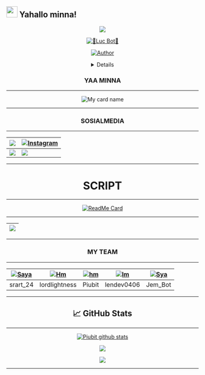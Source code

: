 ## <img src="https://github.com/TheDudeThatCode/TheDudeThatCode/blob/master/Assets/Hi.gif" width="29px"> Yahallo minna!
<p align="center">
<img src="https://user-images.githubusercontent.com/77515527/106854697-fce66b80-6678-11eb-905d-2b2e1d9bb973.jpg"
  </p>
<br>
  
  
 <p align="center">
 <a href="#"><img title="🐊Luc Bot🐊" src="https://img.shields.io/badge/Luc Bot-green?colorA=%23ff0000&colorB=%23017e40&style=for-the-badge"></a>
</p>
<p align="center">
<a href="https://github.com/Piubit"><img title="Author" src="https://img.shields.io/badge/AUTHOR-Piubit-blue.svg?style=for-the-badge&logo=github"></a>
</p>
<div align="center">
<details>
  
  >Bot ini sedang dalam masa pengembangan 
  
  >Banyak fitur yang masih error
  
  >Belum ada APIkey
  </details>
  
### YAA MINNA

--------

![My card name](https://cardivo.vercel.app/api?name=Piubit&description=DOOOR,%20WELCOME%20TO%20di%20github%20Piubit%20&image=https://github.com/Piubit.png?v=4&backgroundColor=%23ecf0f1&instagram=Piubitt&github=Piubit&pattern=leaf&colorPattern=%23eaeaea)

 ---------
### SOSIALMEDIA
---------

| <a href="https://wa.me/6281276234460"><img src="https://img.shields.io/badge/WhatsApp-25D366?style=for-the-badge&logo=whatsapp&logoColor=white"></a> | <a href="https://www.instagram.com/piubitt/"><img alt="Instagram" src="https://img.shields.io/badge/Instagram-FF00FF.svg?style=for-the-badge&logo=Instagram&logoColor=white"></a> | 
|-------------|-------------|
| <a href="https://www.youtube.com/channel/UCrZhYLblOWitPnKBZYFQPPw"><img src="https://img.shields.io/badge/youtube-FF0000?style=for-the-badge&logo=youtube&logoColor=white"></a> | <a href="https://chat.whatsapp.com/BD0uIi36eo88PhcpIqT5ZO"><img src="https://img.shields.io/badge/Grup WhatsApp-25D366?style=for-the-badge&logo=Whatsapp&logoColor=white"></a> | 
  
---------

# SCRIPT 
---------

<p align="center">
  
[![ReadMe Card](https://github-readme-stats.vercel.app/api/pin/?username=Piubit&repo=Luc-Bot&theme=highcontrast)](https://github.com/Piubit/Luc-Bot)

</p>

---------

| <a href="https://github.com/Piubit/SeTaN-BoT"><img src="https://img.shields.io/badge/《 Script BoT Whatsapp 》-000000?style=for-the-badge&logo=github&logoColor=white"></a> | 
|---------|
---------
### MY TEAM
---------

| [![Saya](https://github.com/srart24.png?size=100)](https://github.com/srart24) | [![Hm](https://github.com/lordlightness.png?size=100)](https://github.com/lordlightness) | [![hm](https://github.com/Piubit.png?size=100)](https://github.com/Piubit) | [![lm](https://github.com/lendev0406.png?size=100)](https://github.com/lendev0406) | [![Sya](https://github.com/Jem-Bot.png?size=100)](https://github.com/Jem-Bot) |
|------|------|------|------|------|
| srart_24 | lordlightness | Piubit | lendev0406 | Jem_Bot |

---------


## &#x1f4c8; GitHub Stats

---------

<p align="center">
<a href="https://github.com/Piubit/github-readme-stats">
  <img align="center" src="https://github-readme-stats.anuraghazra1.vercel.app/api?username=Piubit&show_icons=true&include_all_commits=true&theme=material-palenight" alt="Piubit github stats" />
</a>
</p>
  
  <p align="center">
<a href="https://github.com/Piubit/github-readme-stats">
  <!-- Change the `github-readme-stats.anuraghazra1.vercel.app` to `github-readme-stats.vercel.app`  -->
  <img align="center" src="https://github-readme-stats.anuraghazra1.vercel.app/api/top-langs/?username=Piubit&layout=compact&theme=material-palenight" /
  </p>
   
  <p align="center">
  </a>
  <img src="https://komarev.com/ghpvc/?username=Piubit&label=VIEWS&style=flat-square&color=blue" />
</p>

--------
